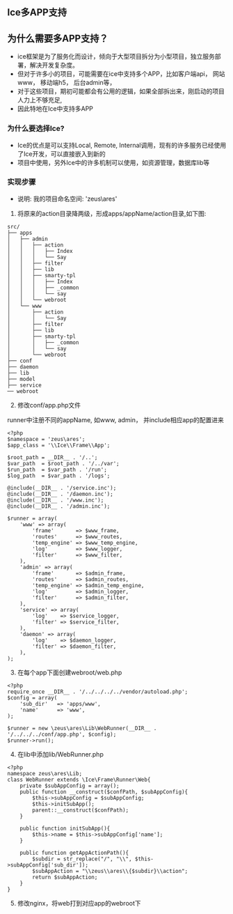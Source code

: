 ##  Ice多APP支持
## 为什么需要多APP支持？

* ice框架是为了服务化而设计，倾向于大型项目拆分为小型项目，独立服务部署，解决开发复杂度。
* 但对于许多小的项目，可能需要在ice中支持多个APP，比如客户端api， 网站www， 移动端h5， 后台admin等，
* 对于这些项目，期初可能都会有公用的逻辑，如果全部拆出来，刚启动的项目人力上不够充足,
* 因此特地在Ice中支持多APP

### 为什么要选择Ice?

* Ice的优点是可以支持Local, Remote, Internal调用，现有的许多服务已经使用了Ice开发，可以直接嵌入到新的
* 项目中使用，另外Ice中的许多机制可以使用，如资源管理，数据库lib等

###  实现步骤
* 说明: 我的项目命名空间: 'zeus\ares'

1. 将原来的action目录降两级，形成apps/appName/action目录,如下图:
```
src/
├── apps
│   ├── admin
│   │   ├── action
│   │   │   ├── Index
│   │   │   └── Say
│   │   ├── filter
│   │   ├── lib
│   │   ├── smarty-tpl
│   │   │   ├── Index
│   │   │   ├── _common
│   │   │   └── say
│   │   └── webroot
│   └── www
│       ├── action
│       │   └── Say
│       ├── filter
│       ├── lib
│       ├── smarty-tpl
│       │   ├── _common
│       │   └── say
│       └── webroot
├── conf
├── daemon
├── lib
├── model
├── service
── webroot
```

2. 修改conf/app.php文件

runner中注册不同的appName, 如www, admin， 并include相应app的配置进来
```
<?php
$namespace = 'zeus\ares';
$app_class = '\\Ice\\Frame\\App';

$root_path = __DIR__ . '/..';
$var_path  = $root_path . '/../var';
$run_path  = $var_path . '/run';
$log_path  = $var_path . '/logs';

@include(__DIR__ . '/service.inc');
@include(__DIR__ . '/daemon.inc');
@include(__DIR__ . '/www.inc');
@include(__DIR__ . '/admin.inc');

$runner = array(
    'www' => array(
        'frame'       => $www_frame,
        'routes'      => $www_routes,
        'temp_engine' => $www_temp_engine,
        'log'         => $www_logger,
        'filter'      => $www_filter,
    ),
    'admin' => array(
        'frame'       => $admin_frame,
        'routes'      => $admin_routes,
        'temp_engine' => $admin_temp_engine,
        'log'         => $admin_logger,
        'filter'      => $admin_filter,
    ),
    'service' => array(
        'log'    => $service_logger,
        'filter' => $service_filter,
    ),
    'daemon' => array(
        'log'    => $daemon_logger,
        'filter' => $daemon_filter,
    ),
);
```
3. 在每个app下面创建webroot/web.php
```
<?php
require_once __DIR__ . '/../../../../vendor/autoload.php';
$config = array(
    'sub_dir'   => 'apps/www',
    'name'      => 'www',
);

$runner = new \zeus\ares\Lib\WebRunner(__DIR__ . '/../../../conf/app.php', $config);
$runner->run();
```
4. 在lib中添加lib/WebRunner.php
```
<?php
namespace zeus\ares\Lib;
class WebRunner extends \Ice\Frame\Runner\Web{
    private $subAppConfig = array();
    public function __construct($confPath, $subAppConfig){
        $this->subAppConfig = $subAppConfig;
        $this->initSubApp();
        parent::__construct($confPath);
    }

    public function initSubApp(){
        $this->name = $this->subAppConfig['name'];
    }

    public function getAppActionPath(){
        $subdir = str_replace("/", "\\", $this->subAppConfig['sub_dir']);
        $subAppAction = "\\zeus\\ares\\{$subdir}\\action";
        return $subAppAction;
    }
}
```
5. 修改nginx，将web打到对应app的webroot下
